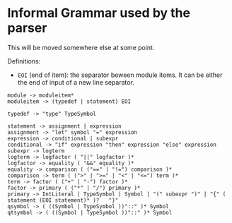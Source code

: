 # Informal Grammar used by the parser

This will be moved somewhere else at some point.

Definitions:
- `EOI` (end of item): the separator beween module items. It can be either the end of input of a new line separator.

```
module -> moduleitem*
moduleitem -> (typedef | statement) EOI

typedef -> "type" TypeSymbol

statement -> assignment | expression
assignment -> "let" symbol "=" expression
expression -> conditional | subexpr
conditional -> "if" expression "then" expression "else" expression
subexpr -> logterm
logterm -> logfactor ( "||" logfactor )*
logfactor -> equality ( "&&" equality )*
equality -> comparison ( ("==" | "!=") comparison )*
comparison -> term ( (">" | ">=" | "<" | "<=") term )*
term -> factor ( ("+" | "-") factor )*
factor -> primary ( ("*" | "/") primary )*
primary -> IntLiteral | TypeSymbol | Symbol | "(" subexpr ")" | "{" ( statement (EOI statement)* )?   "}" 
qsymbol -> ( ((Symbol | TypeSymbol ))"::" )* Symbol
qtsymbol -> ( ((Symbol | TypeSymbol ))"::" )* Symbol

```

